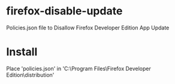 # firefox-disable-update
Policies.json file to Disallow Firefox Developer Edition App Update

# Install

Place 'policies.json' in 'C:\Program Files\Firefox Developer Edition\distribution'
